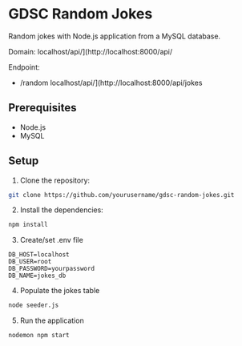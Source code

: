 # GDSC Random Jokes
Random jokes with Node.js application from a MySQL database.

Domain:
localhost/api/](http://localhost:8000/api/

Endpoint:
- /random
  localhost/api/](http://localhost:8000/api/jokes

## Prerequisites
- Node.js
- MySQL

## Setup

1. Clone the repository:

```bash
git clone https://github.com/yourusername/gdsc-random-jokes.git

```

2. Install the dependencies:

```bash
npm install

```

3. Create/set .env file
```env
DB_HOST=localhost
DB_USER=root
DB_PASSWORD=yourpassword
DB_NAME=jokes_db
```

4. Populate the jokes table
```bash
node seeder.js
```

5. Run the application
```bash
nodemon npm start
```
